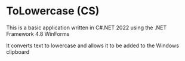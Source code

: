 # ToLowercase (CS)

This is a basic application written in C#.NET 2022 using the .NET Framework 4.8 WinForms

It converts text to lowercase and allows it to be added to the Windows clipboard
